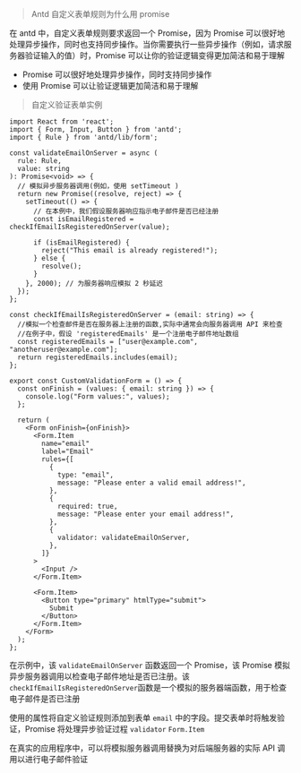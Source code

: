 > Antd 自定义表单规则为什么用 promise

在 antd 中，自定义表单规则要求返回一个 Promise，因为 Promise 可以很好地处理异步操作，同时也支持同步操作。当你需要执行一些异步操作（例如，请求服务器验证输入的值）时，Promise 可以让你的验证逻辑变得更加简洁和易于理解

* Promise 可以很好地处理异步操作，同时支持同步操作
* 使用 Promise 可以让验证逻辑更加简洁和易于理解



> 自定义验证表单实例

```tsx
import React from 'react';
import { Form, Input, Button } from 'antd';
import { Rule } from 'antd/lib/form';

const validateEmailOnServer = async (
  rule: Rule,
  value: string
): Promise<void> => {
  // 模拟异步服务器调用(例如，使用 setTimeout )
  return new Promise((resolve, reject) => {
    setTimeout(() => {
      // 在本例中，我们假设服务器响应指示电子邮件是否已经注册
      const isEmailRegistered = checkIfEmailIsRegisteredOnServer(value);

      if (isEmailRegistered) {
        reject("This email is already registered!");
      } else {
        resolve();
      }
    }, 2000); // 为服务器响应模拟 2 秒延迟
  });
};

const checkIfEmailIsRegisteredOnServer = (email: string) => {
  //模拟一个检查邮件是否在服务器上注册的函数,实际中通常会向服务器调用 API 来检查
  //在例子中，假设 'registeredEmails' 是一个注册电子邮件地址数组
  const registeredEmails = ["user@example.com", "anotheruser@example.com"];
  return registeredEmails.includes(email);
};

export const CustomValidationForm = () => {
  const onFinish = (values: { email: string }) => {
    console.log("Form values:", values);
  };

  return (
    <Form onFinish={onFinish}>
      <Form.Item
        name="email"
        label="Email"
        rules={[
          {
            type: "email",
            message: "Please enter a valid email address!",
          },
          {
            required: true,
            message: "Please enter your email address!",
          },
          {
            validator: validateEmailOnServer,
          },
        ]}
      >
        <Input />
      </Form.Item>

      <Form.Item>
        <Button type="primary" htmlType="submit">
          Submit
        </Button>
      </Form.Item>
    </Form>
  );
};

```

在示例中，该 `validateEmailOnServer` 函数返回一个 Promise，该 Promise 模拟异步服务器调用以检查电子邮件地址是否已注册。该`checkIfEmailIsRegisteredOnServer`函数是一个模拟的服务器端函数，用于检查电子邮件是否已注册

使用的属性将自定义验证规则添加到表单 `email` 中的字段。提交表单时将触发验证，Promise 将处理异步验证过程 `validator` `Form.Item`

在真实的应用程序中，可以将模拟服务器调用替换为对后端服务器的实际 API 调用以进行电子邮件验证

